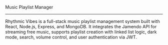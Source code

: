 Music Playlist Manager<hr>

Rhythmic Vibes is a full-stack music playlist management system built with React, Node.js, Express, and MongoDB. It integrates the Jamendo API for streaming free music, supports playlist creation with linked list logic, dark mode, search, volume control, and user authentication via JWT.
